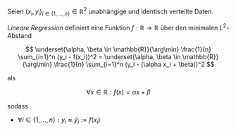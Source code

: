 Seien $(x_i, y_i)_{i \in \{ 1, \dots, n \}} \in \mathbb{R}^2$ unabhängige und identisch verteilte Daten.

*Lineare Regression* definiert eine Funktion $f : \mathbb{R} \to \mathbb{R}$ über den minimalen $L^2$-Abstand

$$
	\underset{\alpha, \beta \in \mathbb{R}}{\arg\min} \frac{1}{n} \sum_{i=1}^n (y_i - f(x_i))^2 = \underset{\alpha, \beta \in \mathbb{R}}{\arg\min} \frac{1}{n} \sum_{i=1}^n (y_i - (\alpha x_i + \beta))^2
$$

als

$$
	\forall x \in \mathbb{R} : f(x) = \alpha x + \beta
$$

sodass
- $\forall i \in \{ 1, \dots, n \} : y_i \approx \hat{y}_i := f(x_i)$